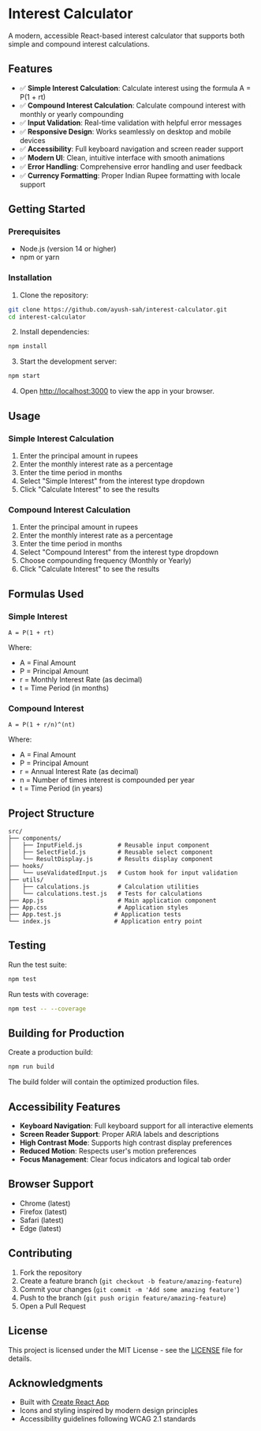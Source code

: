 # Interest Calculator

A modern, accessible React-based interest calculator that supports both simple and compound interest calculations.

## Features

- ✅ **Simple Interest Calculation**: Calculate interest using the formula A = P(1 + rt)
- ✅ **Compound Interest Calculation**: Calculate compound interest with monthly or yearly compounding
- ✅ **Input Validation**: Real-time validation with helpful error messages
- ✅ **Responsive Design**: Works seamlessly on desktop and mobile devices
- ✅ **Accessibility**: Full keyboard navigation and screen reader support
- ✅ **Modern UI**: Clean, intuitive interface with smooth animations
- ✅ **Error Handling**: Comprehensive error handling and user feedback
- ✅ **Currency Formatting**: Proper Indian Rupee formatting with locale support

## Getting Started

### Prerequisites

- Node.js (version 14 or higher)
- npm or yarn

### Installation

1. Clone the repository:

```bash
git clone https://github.com/ayush-sah/interest-calculator.git
cd interest-calculator
```

2. Install dependencies:

```bash
npm install
```

3. Start the development server:

```bash
npm start
```

4. Open [http://localhost:3000](http://localhost:3000) to view the app in your browser.

## Usage

### Simple Interest Calculation

1. Enter the principal amount in rupees
2. Enter the monthly interest rate as a percentage
3. Enter the time period in months
4. Select "Simple Interest" from the interest type dropdown
5. Click "Calculate Interest" to see the results

### Compound Interest Calculation

1. Enter the principal amount in rupees
2. Enter the monthly interest rate as a percentage
3. Enter the time period in months
4. Select "Compound Interest" from the interest type dropdown
5. Choose compounding frequency (Monthly or Yearly)
6. Click "Calculate Interest" to see the results

## Formulas Used

### Simple Interest

```
A = P(1 + rt)
```

Where:

- A = Final Amount
- P = Principal Amount
- r = Monthly Interest Rate (as decimal)
- t = Time Period (in months)

### Compound Interest

```
A = P(1 + r/n)^(nt)
```

Where:

- A = Final Amount
- P = Principal Amount
- r = Annual Interest Rate (as decimal)
- n = Number of times interest is compounded per year
- t = Time Period (in years)

## Project Structure

```
src/
├── components/
│   ├── InputField.js          # Reusable input component
│   ├── SelectField.js         # Reusable select component
│   └── ResultDisplay.js       # Results display component
├── hooks/
│   └── useValidatedInput.js   # Custom hook for input validation
├── utils/
│   ├── calculations.js        # Calculation utilities
│   └── calculations.test.js   # Tests for calculations
├── App.js                     # Main application component
├── App.css                    # Application styles
├── App.test.js               # Application tests
└── index.js                  # Application entry point
```

## Testing

Run the test suite:

```bash
npm test
```

Run tests with coverage:

```bash
npm test -- --coverage
```

## Building for Production

Create a production build:

```bash
npm run build
```

The build folder will contain the optimized production files.

## Accessibility Features

- **Keyboard Navigation**: Full keyboard support for all interactive elements
- **Screen Reader Support**: Proper ARIA labels and descriptions
- **High Contrast Mode**: Supports high contrast display preferences
- **Reduced Motion**: Respects user's motion preferences
- **Focus Management**: Clear focus indicators and logical tab order

## Browser Support

- Chrome (latest)
- Firefox (latest)
- Safari (latest)
- Edge (latest)

## Contributing

1. Fork the repository
2. Create a feature branch (`git checkout -b feature/amazing-feature`)
3. Commit your changes (`git commit -m 'Add some amazing feature'`)
4. Push to the branch (`git push origin feature/amazing-feature`)
5. Open a Pull Request

## License

This project is licensed under the MIT License - see the [LICENSE](LICENSE) file for details.

## Acknowledgments

- Built with [Create React App](https://create-react-app.dev/)
- Icons and styling inspired by modern design principles
- Accessibility guidelines following WCAG 2.1 standards
